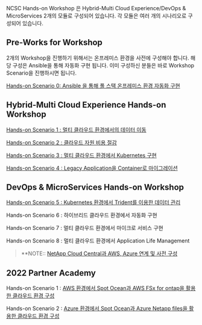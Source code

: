 NCSC Hands-on Workshop 은 Hybrid-Multi Cloud Experience/DevOps & MicroServices  2개의 모듈로 구성되어 있습니다. 
각 모듈은 여러 개의 시나리오로 구성되어 있습니다.  
## Pre-Works for Workshop
2개의  Workshop을 진행하기 위해서는 온프레미스 환경을 사전에 구성해야 합니다. 해당 구성은 Ansible을 통해 자동화 구현 됩니다. 이미 구성하신 분들은 바로 Workshop Scenario을 진행하시면 됩니다.  

[Hands-on Scenario 0: Ansible 을 통해 풀 스택 온프레미스 환경 자동화 구현](https://github.com/netappkr/NetAppCloudSolutionCenter/tree/master/Pre-Work2)

## Hybrid-Multi Cloud Experience Hands-on Workshop 

[Hands-on Scenario 1 : 멀티 클라우드 환경에서의 데이터 이동](https://github.com/netappkr/NetAppCloudSolutionCenter/tree/master/Data_Mobility_MultiCloud) 

[Hands-on Scenario 2 : 클라우드 자원 비용 절감](https://github.com/netappkr/NetAppCloudSolutionCenter/blob/master/Costsaving/RADME.md) 

[Hands-on Scenario 3 : 멀티 클라우드 환경에서 Kubernetes 구현](https://github.com/netappkr/NetAppCloudSolutionCenter/blob/master/K8s_on_MultiCloud/README.md)

[Hands-on Scenario 4 : Legacy Application을 Container로 마이그레이션](https://github.com/netappkr/NetAppCloudSolutionCenter/blob/master/containerization/README.md) 

## DevOps & MicroServices Hands-on Workshop 

[Hands-on Scenario 5 : Kubernetes 환경에서 Trident를 이용한 데이터 관리](https://github.com/netappkr/NetAppCloudSolutionCenter/blob/master/K8s_with_Trident/README.md)

Hands-on Scenario 6 : 하이브리드 클라우드 환경에서 자동화 구현

Hands-on Scenario 7 : 멀티 클라우드 환경에서 마이크로 서비스 구현

Hands-on Scenario 8 : 멀티 클라우드 환경에서 Application Life Management 


 > **NOTE:: [NetApp Cloud Central과 AWS, Azure 연계 및 사전 구성](https://github.com/netappkr/NetAppCloudSolutionCenter/tree/master/Pre-Work)
<!--stackedit_data:
eyJoaXN0b3J5IjpbNDA5OTUzMjU4LC02MjYwMDAzMDksLTExMT
Y0NzU3NjMsMTY0NTE5MTQ4MiwtMjA4NDkwNDU2NCwyOTMwNTE3
OTQsMjA4MjA1Mzg1OF19
-->
## 2022 Partner Academy
Hands-on Scenario 1 : [AWS 환경에서 Spot Ocean과 AWS FSx for ontap을 활용한 클라우드 환경 구성](./2022_Partner_Academy/AWS)

Hands-on Scenario 2 : [Azure 환경에서 Spot Ocean과 Azure Netapp files을 활용한 클라우드 환경 구성](./2022_Partner_Academy/Azure)